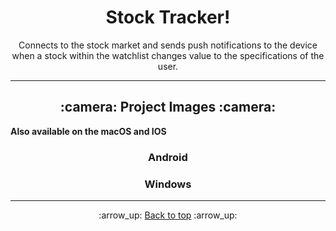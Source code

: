 <h1 align='center'>Stock Tracker!</h1>
<p align='center'>
    Connects to the stock market and sends push notifications to the device when a stock
    within the watchlist changes value to the specifications of the user.
</p>

---

<!-- project images -->
<h2 align='center'>:camera: Project Images :camera:</h2>

**Also available on the macOS and IOS**

<!-- android -->
<h3 align='center'>Android</h3>

<!-- windows -->
<h3 align='center'>Windows</h3>


---

<!-- footer section -->
<div align='center'>
    <p>:arrow_up: <a href="#stock-tracker">Back to top</a> :arrow_up:</p>
</div>
